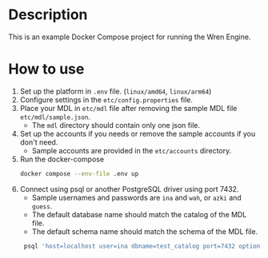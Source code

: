 # Description

This is an example Docker Compose project for running the Wren Engine.

# How to use

1. Set up the platform in `.env` file. (`linux/amd64`, `linux/arm64`)
2. Configure settings in the `etc/config.properties` file.
3. Place your MDL in `etc/mdl` file after removing the sample MDL file `etc/mdl/sample.json`.
    - The `mdl` directory should contain only one json file.
4. Set up the accounts if you needs or remove the sample accounts if you don't need.
    - Sample accounts are provided in the `etc/accounts` directory.
5. Run the docker-compose
    ```bash
    docker compose --env-file .env up
    ```
6. Connect using psql or another PostgreSQL driver using port 7432.
    - Sample usernames and passwords are `ina` and `wah`, or `azki` and `guess`.
    - The default database name should match the catalog of the MDL file.
    - The default schema name should match the schema of the MDL file.
   ```bash
    psql 'host=localhost user=ina dbname=test_catalog port=7432 options=--search_path=test_schema'
    ```
